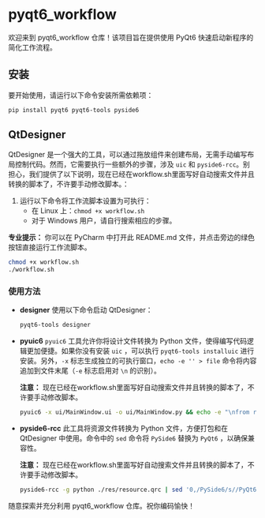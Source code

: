 # pyqt6_workflow

欢迎来到 pyqt6_workflow 仓库！该项目旨在提供使用 PyQt6 快速启动新程序的简化工作流程。

## 安装

要开始使用，请运行以下命令安装所需依赖项：

```bash
pip install pyqt6 pyqt6-tools pyside6
```

## QtDesigner

QtDesigner 是一个强大的工具，可以通过拖放组件来创建布局，无需手动编写布局控制代码。然而，它需要执行一些额外的步骤，涉及 `uic`
和 `pyside6-rcc`。别担心，我们提供了以下说明，现在已经在workflow.sh里面写好自动搜索文件并且转换的脚本了，不许要手动修改脚本。：

1. 运行以下命令将工作流脚本设置为可执行：
    - 在 Linux 上：`chmod +x workflow.sh`
    - 对于 Windows 用户，请自行搜索相应的步骤。

**专业提示：** 你可以在 PyCharm 中打开此 README.md 文件，并点击旁边的绿色按钮直接运行工作流脚本。

```bash
chmod +x workflow.sh
./workflow.sh
```

### 使用方法

- **designer**
  使用以下命令启动 QtDesigner：

  ```bash
  pyqt6-tools designer
  ```

- **pyuic6**
  `pyuic6` 工具允许你将设计文件转换为 Python 文件，使得编写代码逻辑更加便捷。如果你没有安装 `uic`
  ，可以执行 `pyqt6-tools installuic` 进行安装。另外，`-x` 标志生成独立的可执行窗口，`echo -e '' > file`
  命令将内容追加到文件末尾（`-e` 标志启用对 `\n` 的识别）。

  **注意：** 现在已经在workflow.sh里面写好自动搜索文件并且转换的脚本了，不许要手动修改脚本。

  ```bash
  pyuic6 -x ui/MainWindow.ui -o ui/MainWindow.py && echo -e "\nfrom res import resource_rc" >> ui/MainWindow.py
  ```

- **pyside6-rcc**
  此工具将资源文件转换为 Python 文件，方便打包和在 QtDesigner 中使用。命令中的 `sed` 命令将 `PySide6` 替换为 `PyQt6`
  ，以确保兼容性。

  **注意：** 现在已经在workflow.sh里面写好自动搜索文件并且转换的脚本了，不许要手动修改脚本。

  ```bash
  pyside6-rcc -g python ./res/resource.qrc | sed '0,/PySide6/s//PyQt6/' > ./res/resource_rc.py
  ```

随意探索并充分利用 pyqt6_workflow 仓库。祝你编码愉快！